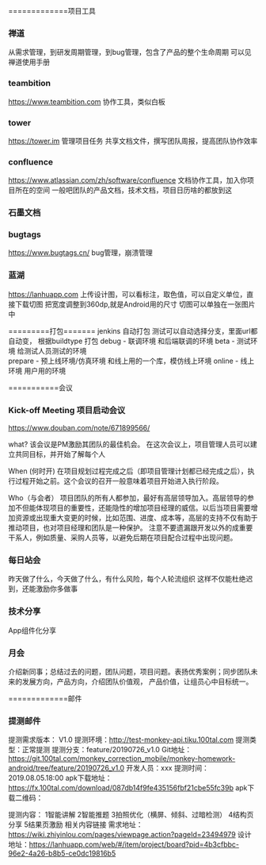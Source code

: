 =============项目工具
### 禅道
从需求管理，到研发周期管理，到bug管理，包含了产品的整个生命周期
可以见禅道使用手册

### teambition
https://www.teambition.com
协作工具，类似白板

### tower 
https://tower.im
管理项目任务 共享文档文件，撰写团队周报，提高团队协作效率

### confluence
https://www.atlassian.com/zh/software/confluence
文档协作工具，加入你项目所在的空间
一般吧团队的产品文档，技术文档，项目日历啥的都放到这


### 石墨文档


### bugtags
https://www.bugtags.cn/
bug管理，崩溃管理

### 蓝湖
https://lanhuapp.com
上传设计图，可以看标注，取色值，可以自定义单位，直接下载切图
把宽度调整到360dp,就是Android用的尺寸
切图可以单独在一张图片中

=========打包=======
jenkins 自动打包
测试可以自动选择分支，里面url都自动变，
根据buildtype 打包
debug - 联调环境  和后端联调的环境
beta - 测试环境  给测试人员测试的环境  
prepare - 预上线环境/仿真环境  和线上用的一个库，模仿线上环境
online - 线上环境  用户用的环境






===========会议

### Kick-off Meeting 项目启动会议
https://www.douban.com/note/671899566/

what?
该会议是PM激励其团队的最佳机会。 在这次会议上，项目管理人员可以建立共同目标，并开始了解每个人

When (何时开)
在项目规划过程完成之后（即项目管理计划都已经完成之后），执行过程开始之前。这个会议的召开一般意味着项目开始进入执行阶段。

Who（与会者）
项目团队的所有人都参加，最好有高层领导加入。高层领导的参加不但能体现项目的重要性，还能隐性的增加项目经理的威信。以后当项目需要增加资源或出现重大变更的时候，比如范围、进度、成本等，高层的支持不仅有助于推动项目，也对项目经理和团队是一种保护。
注意不要遗漏跟开发以外的成重要干系人，例如质量、采购人员等，以避免后期在项目配合过程中出现问题。

### 每日站会
昨天做了什么，今天做了什么，有什么风险，每个人轮流组织
这样不仅能杜绝迟到，还能激励你多做事

### 技术分享
App组件化分享

### 月会
介绍新同事；总结过去的问题，团队问题，项目问题。表扬优秀案例；同步团队未来的发展方向，产品方向，介绍团队价值观，
产品价值，让组员心中目标统一。

=============邮件
### 提测邮件

提测需求版本： V1.0
提测环境：http://test-monkey-api.tiku.100tal.com
提测类型：正常提测
提测分支：feature/20190726_v1.0
Git地址：https://git.100tal.com/monkey_correction_mobile/monkey-homework-android/tree/feature/20190726_v1.0
开发人员：xxx
提测时间：2019.08.05.18:00
apk下载地址：https://fx.100tal.com/download/087db14f9fe435156fbf21cbe55fc39b
apk下载二维码：

提测内容：
1智能讲解
2智能推题
3拍照优化（横屏、倾斜、过暗检测）
4结构页分享
5结果页激励
相关内容链接
需求地址：https://wiki.zhiyinlou.com/pages/viewpage.action?pageId=23494979
设计地址：https://lanhuapp.com/web/#/item/project/board?pid=4b3cfbbc-96e2-4a26-b8b5-ce0dc19816b5



